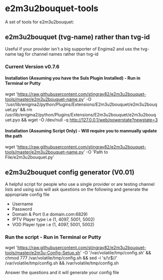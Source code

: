 # e2m3u2bouquet-tools
A set of tools for e2m3u2bouquet:

## e2m3u2bouquet (tvg-name) rather than tvg-id
Useful if your provider isn't a big supporter of Engima2 and uss the tvg-name tag for channel names rather than tvg-id

### Current Version v0.7.6

#### Installation (Assuming you have the Suls Plugin Installed) - Run in Terminal or Putty
wget 'https://raw.githubusercontent.com/stingray82/e2m3u2bouquet-tools/master/e2m3u2bouquet-name.py' -O '/usr/lib/enigma2/python/Plugins/Extensions/E2m3u2bouquet/e2m3u2bouquet.py' && rm /usr/lib/enigma2/python/Plugins/Extensions/E2m3u2bouquet/e2m3u2bouquet.pyo && wget -O /dev/null -q http://127.0.0.1/web/powerstate?newstate=3

#### Installation (Assuming Script Only) - Will require you to mannually update the path
wget 'https://raw.githubusercontent.com/stingray82/e2m3u2bouquet-tools/master/e2m3u2bouquet-name.py' -O 'Path to File/e2m3u2bouquet.py'

## e2m3u2bouquet config generator (V0.01)
A helpful script for people who use a single provider or are testing channel lists and using suls will ask questions on the following and generate the appropriate config file

* Username
* Password
* Domain & Port (I.e domain.com:6829)
* IPTV Player type i.e (1, 4097, 5001, 5002)
* VOD Player type i.e (1, 4097, 5001, 5002)

### Run the script - Run in Terminal or Putty
wget 'https://raw.githubusercontent.com/stingray82/e2m3u2bouquet-tools/master/e2m3u-Config-Setup.sh' -O '/var/volatile/tmp/config.sh' && chmod 777 /var/volatile/tmp/config.sh && sed -i 's/\r$//' /var/volatile/tmp/config.sh && /var/volatile/tmp/config.sh

Answer the questions and it will generate your config file



